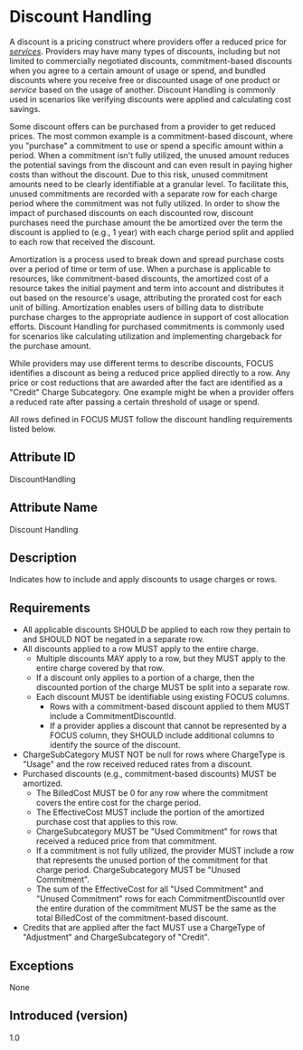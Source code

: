 # Discount Handling

A discount is a pricing construct where providers offer a reduced price for [*services*](#glossary:service). Providers may have many types of discounts, including but not limited to commercially negotiated discounts, commitment-based discounts when you agree to a certain amount of usage or spend, and bundled discounts where you receive free or discounted usage of one product or *service* based on the usage of another. Discount Handling is commonly used in scenarios like verifying discounts were applied and calculating cost savings.

Some discount offers can be purchased from a provider to get reduced prices. The most common example is a commitment-based discount, where you "purchase" a commitment to use or spend a specific amount within a period. When a commitment isn't fully utilized, the unused amount reduces the potential savings from the discount and can even result in paying higher costs than without the discount. Due to this risk, unused commitment amounts need to be clearly identifiable at a granular level. To facilitate this, unused commitments are recorded with a separate row for each charge period where the commitment was not fully utilized. In order to show the impact of purchased discounts on each discounted row, discount purchases need the purchase amount the be amortized over the term the discount is applied to (e.g., 1 year) with each charge period split and applied to each row that received the discount.

Amortization is a process used to break down and spread purchase costs over a period of time or term of use. When a purchase is applicable to resources, like commitment-based discounts, the amortized cost of a resource takes the initial payment and term into account and distributes it out based on the resource's usage, attributing the prorated cost for each unit of billing. Amortization enables users of billing data to distribute purchase charges to the appropriate audience in support of cost allocation efforts. Discount Handling for purchased commitments is commonly used for scenarios like calculating utilization and implementing chargeback for the purchase amount.

While providers may use different terms to describe discounts, FOCUS identifies a discount as being a reduced price applied directly to a row. Any price or cost reductions that are awarded after the fact are identified as a "Credit" Charge Subcategory. One example might be when a provider offers a reduced rate after passing a certain threshold of usage or spend.

All rows defined in FOCUS MUST follow the discount handling requirements listed below.

## Attribute ID

DiscountHandling

## Attribute Name

Discount Handling

## Description

Indicates how to include and apply discounts to usage charges or rows.

## Requirements

* All applicable discounts SHOULD be applied to each row they pertain to and SHOULD NOT be negated in a separate row.
* All discounts applied to a row MUST apply to the entire charge.
  * Multiple discounts MAY apply to a row, but they MUST apply to the entire charge covered by that row.
  * If a discount only applies to a portion of a charge, then the discounted portion of the charge MUST be split into a separate row.
  * Each discount MUST be identifiable using existing FOCUS columns.
    * Rows with a commitment-based discount applied to them MUST include a CommitmentDiscountId.
    * If a provider applies a discount that cannot be represented by a FOCUS column, they SHOULD include additional columns to identify the source of the discount.
* ChargeSubCategory MUST NOT be null for rows where ChargeType is "Usage" and the row received reduced rates from a discount.
* Purchased discounts (e.g., commitment-based discounts) MUST be amortized.
  * The BilledCost MUST be 0 for any row where the commitment covers the entire cost for the charge period.
  * The EffectiveCost MUST include the portion of the amortized purchase cost that applies to this row.
  * ChargeSubcategory MUST be "Used Commitment" for rows that received a reduced price from that commitment.
  * If a commitment is not fully utilized, the provider MUST include a row that represents the unused portion of the commitment for that charge period. ChargeSubcategory MUST be "Unused Commitment".
  * The sum of the EffectiveCost for all "Used Commitment" and "Unused Commitment" rows for each CommitmentDiscountId over the entire duration of the commitment MUST be the same as the total BilledCost of the commitment-based discount.
* Credits that are applied after the fact MUST use a ChargeType of "Adjustment" and ChargeSubcategory of "Credit".

## Exceptions

None

## Introduced (version)

1.0
